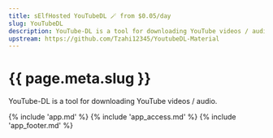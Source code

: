 ```yaml
---
title: sElfHosted YouTubeDL 🪄 from $0.05/day
slug: YouTubeDL
description: YouTube-DL is a tool for downloading YouTube videos / audio
upstream: https://github.com/Tzahi12345/YoutubeDL-Material
---
```


# {{ page.meta.slug }}

YouTube-DL is a tool for downloading YouTube videos / audio.

{% include 'app.md' %}
{% include 'app_access.md' %}
{% include 'app_footer.md' %}